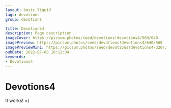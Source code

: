 ```yaml
---
layout: basic.liquid
tags: devotions
group: devotions

title: Devotions4
description: Page description
imageCover: https://picsum.photos/seed/devotions!devotions4/960/640
imagePreview: https://picsum.photos/seed/devotions!devotions4/640/560
imagePreviewMini: https://picsum.photos/seed/devotions!devotions4/320/240
pubDate: 2022-07-08 10:12:34
keywords:
- Devotions4
---
```


# Devotions4

It works! =)

